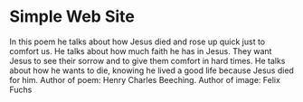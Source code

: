 # Simple Web Site
In this poem he talks about how Jesus died and rose up quick just to comfort us. He talks about how much faith he has in Jesus. They want Jesus to see their sorrow and to give them comfort in hard times. He talks about how he wants to die, knowing he lived a good life because Jesus died for him. 
Author of poem: Henry Charles Beeching. 
Author of image: Felix Fuchs